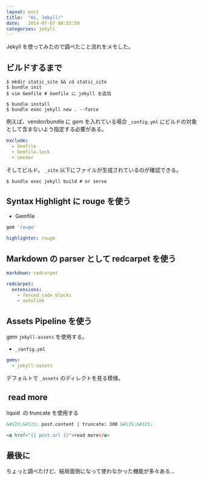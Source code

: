 ```yaml
---
layout: post
title:  "Hi, Jekyll!"
date:   2014-07-07 00:55:50
categories: jekyll
---
```


Jekyll を使ってみたので調べたこと流れをメモした。

## ビルドするまで

```
$ mkdir static_site && cd static_site
$ bundle init
$ vim Gemfile # Gemfile に jekyll を追加

$ bundle install
$ bundle exec jekyll new . --force
```

例えば、vendor/bundle に gem を入れている場合 `_config.yml` にビルドの対象として含まないよう指定する必要がある。

```yaml
exclude:
  - Gemfile
  - Gemfile.lock
  - vendor
```

そしてビルド。 `_site` 以下にファイルが生成されているのが確認できる。

```
$ bundle exec jekyll build # or serve
```

## Syntax Highlight に rouge を使う

- Gemfile

```ruby
gem 'rouge'
```

```yaml
highlighter: rouge
```

## Markdown の parser として redcarpet を使う

```yaml
markdown: redcarpet

redcarpet:
  extensions:
    - fenced_code_blocks
    - autolink
```

## Assets Pipeline を使う

gem `jekyll-assets` を使用する。

- `_config.yml`

```yaml
gems:
  - jekyll-assets
```

デフォルトで `_assets` のディレクトを見る模様。

##  read more

liquid  の truncate を使用する

```html
&#123;&#123; post.content | truncate: 300 &#125;&#125;

<a href="{{ post.url }}">read more</a>
```

## 最後に

ちょっと調べたけど、結局面倒になって使わなかった機能が多々ある...
